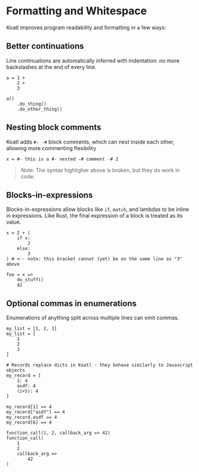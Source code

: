 # Formatting and Whitespace

Koatl improves program readability and formatting in a few ways:

## Better continuations

Line continuations are automatically inferred with indentation: no more backslashes at the end of every line.

```koatl
a = 1 +
    2 +
    3

a()
    .do_thing()
    .do_other_thing()
```

## Nesting block comments

Koatl adds `#- -#` block comments, which can nest inside each other, allowing more commenting flexibility

```koatl
x = #- this is a #- nested -# comment -# 2
```

> Note: The syntax highligher above is broken, but they do work in code.

## Blocks-in-expressions

Blocks-in-expressions allow blocks like `if`, `match`, and lambdas to be inline in expressions.
Like Rust, the final expression of a block is treated as its value.

```koatl
x = 2 + (
    if x:
        2
    else:
        3
) # <-- note: this bracket cannot (yet) be on the same line as "3" above

foo = x =>
    do_stuff()
    42
```

## Optional commas in enumerations

Enumerations of anything split across multiple lines can omit commas.

```
my_list = [1, 2, 3]
my_list = [
    1
    2
    3
]

# Records replace dicts in Koatl - they behave similarly to Javascript objects
my_record = [
    1: 4
    asdf: 4
    (1+5): 4
]

my_record[1] == 4
my_record["asdf"] == 4
my_record.asdf == 4
my_record[6] == 4

function_call(1, 2, callback_arg => 42)
function_call(
    1
    2
    callback_arg =>
        42
)
```
